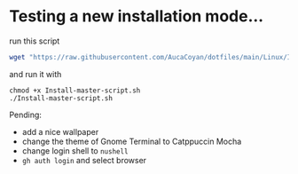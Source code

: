 # Testing a new installation mode...

run this script
```bash
wget "https://raw.githubusercontent.com/AucaCoyan/dotfiles/main/Linux/Install-master-script.sh" --output-document=Install-master-script.sh
```

and run it with
```
chmod +x Install-master-script.sh
./Install-master-script.sh
```

Pending:
- add a nice wallpaper
- change the theme of Gnome Terminal to Catppuccin Mocha
- change login shell to `nushell`
- `gh auth login` and select browser
